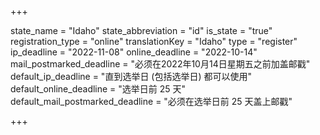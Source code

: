 +++

state_name = "Idaho"
state_abbreviation = "id"
is_state = "true"
registration_type = "online"
translationKey = "Idaho"
type = "register"
ip_deadline = "2022-11-08"
online_deadline = "2022-10-14"
mail_postmarked_deadline = "必须在2022年10月14日星期五之前加盖邮戳"
default_ip_deadline = "直到选举日 (包括选举日) 都可以使用"
default_online_deadline = "选举日前 25 天"
default_mail_postmarked_deadline = "必须在选举日前 25 天盖上邮戳"

+++